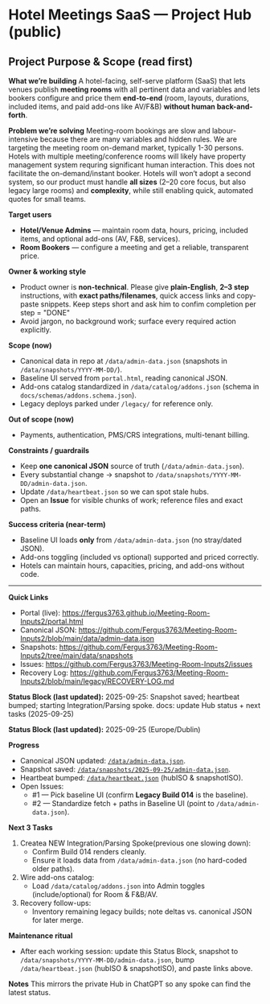 # Hotel Meetings SaaS — Project Hub (public)
## Project Purpose & Scope (read first)

**What we’re building**
A hotel-facing, self-serve platform (SaaS) that lets venues publish **meeting rooms** with all pertinent data and variables and lets bookers configure and price them **end-to-end** (room, layouts, durations, included items, and paid add-ons like AV/F&B) **without human back-and-forth**.

**Problem we’re solving**
Meeting-room bookings are slow and labour-intensive because there are many variables and hidden rules. We are targeting the meeting room on-demand market, typically 1-30 persons. Hotels with multiple meeting/conference rooms will likely have property management system requring significant human interaction. This does not facilitate the on-demand/instant booker. Hotels will won’t adopt a second system, so our product must handle **all sizes** (2–20 core focus, but also legacy large rooms) and **complexity**, while still enabling quick, automated quotes for small teams.

**Target users**
- **Hotel/Venue Admins** — maintain room data, hours, pricing, included items, and optional add-ons (AV, F&B, services).
- **Room Bookers** — configure a meeting and get a reliable, transparent price.

**Owner & working style**
- Product owner is **non-technical**. Please give **plain-English**, **2–3 step** instructions, with **exact paths/filenames**, quick access links and copy-paste snippets. Keep steps short and ask him to confim completion per step = "DONE"
- Avoid jargon, no background work; surface every required action explicitly.

**Scope (now)**
- Canonical data in repo at `/data/admin-data.json` (snapshots in `/data/snapshots/YYYY-MM-DD/`).
- Baseline UI served from `portal.html`, reading canonical JSON.
- Add-ons catalog standardized in `/data/catalog/addons.json` (schema in `docs/schemas/addons.schema.json`).
- Legacy deploys parked under `/legacy/` for reference only.

**Out of scope (now)**
- Payments, authentication, PMS/CRS integrations, multi-tenant billing.

**Constraints / guardrails**
- Keep **one canonical JSON** source of truth (`/data/admin-data.json`).
- Every substantial change → snapshot to `/data/snapshots/YYYY-MM-DD/admin-data.json`.
- Update `/data/heartbeat.json` so we can spot stale hubs.
- Open an **Issue** for visible chunks of work; reference files and exact paths.

**Success criteria (near-term)**
- Baseline UI loads **only** from `/data/admin-data.json` (no stray/dated JSON).
- Add-ons toggling (included vs optional) supported and priced correctly.
- Hotels can maintain hours, capacities, pricing, and add-ons without code.

---

**Quick Links**
- Portal (live): https://fergus3763.github.io/Meeting-Room-Inputs2/portal.html
- Canonical JSON: https://github.com/Fergus3763/Meeting-Room-Inputs2/blob/main/data/admin-data.json
- Snapshots: https://github.com/Fergus3763/Meeting-Room-Inputs2/tree/main/data/snapshots
- Issues: https://github.com/Fergus3763/Meeting-Room-Inputs2/issues
- Recovery Log: https://github.com/Fergus3763/Meeting-Room-Inputs2/blob/main/legacy/RECOVERY-LOG.md

**Status Block (last updated):**
<paste the current Status Block from the Hub doc here>
2025-09-25: Snapshot saved; heartbeat bumped; starting Integration/Parsing spoke.
docs: update Hub status + next tasks (2025-09-25)

**Status Block (last updated):** 2025-09-25 (Europe/Dublin)

**Progress**
- Canonical JSON updated: [`/data/admin-data.json`](https://github.com/Fergus3763/Meeting-Room-Inputs2/blob/main/data/admin-data.json).
- Snapshot saved: [`/data/snapshots/2025-09-25/admin-data.json`](https://github.com/Fergus3763/Meeting-Room-Inputs2/blob/main/data/snapshots/2025-09-25/admin-data.json).
- Heartbeat bumped: [`/data/heartbeat.json`](https://github.com/Fergus3763/Meeting-Room-Inputs2/blob/main/data/heartbeat.json) (hubISO & snapshotISO).
- Open Issues: 
  - #1 — Pick baseline UI (confirm **Legacy Build 014** is the baseline).
  - #2 — Standardize fetch + paths in Baseline UI (point to `/data/admin-data.json`).

**Next 3 Tasks**
1. Createa NEW Integration/Parsing Spoke(previous one slowing down):
   - Confirm Build 014 renders cleanly.
   - Ensure it loads data from `/data/admin-data.json` (no hard-coded older paths).
2. Wire add-ons catalog:
   - Load `/data/catalog/addons.json` into Admin toggles (include/optional) for Room & F&B/AV.
3. Recovery follow-ups:
   - Inventory remaining legacy builds; note deltas vs. canonical JSON for later merge.

**Maintenance ritual**
- After each working session: update this Status Block, snapshot to `/data/snapshots/YYYY-MM-DD/admin-data.json`, bump `/data/heartbeat.json` (hubISO & snapshotISO), and paste links above.

**Notes**
This mirrors the private Hub in ChatGPT so any spoke can find the latest status.
